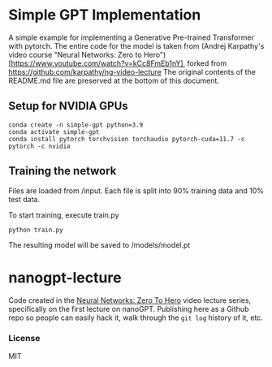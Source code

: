 # Simple GPT Implementation

A simple example for implementing a Generative Pre-trained Transformer with pytorch.
The entire code for the model is taken from (Andrej Karpathy's video course "Neural Networks: Zero to Hero")[https://www.youtube.com/watch?v=kCc8FmEb1nY], forked from https://github.com/karpathy/ng-video-lecture
The original contents of the README.md file are preserved at the bottom of this document.

## Setup for NVIDIA GPUs

    conda create -n simple-gpt python=3.9
    conda activate simple-gpt
    conda install pytorch torchvision torchaudio pytorch-cuda=11.7 -c pytorch -c nvidia

## Training the network

Files are loaded from /input. Each file is split into 90% training data and 10% test data.

To start training, execute train.py

    python train.py

The resulting model will be saved to /models/model.pt

# nanogpt-lecture

Code created in the [Neural Networks: Zero To Hero](https://karpathy.ai/zero-to-hero.html) video lecture series, specifically on the first lecture on nanoGPT. Publishing here as a Github repo so people can easily hack it, walk through the `git log` history of it, etc.


### License

MIT
